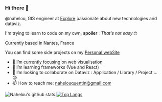 ### Hi there 👋

@nahelou, GIS engineer at [Explore](https://www.explore.fr/) passionate about new technologies and dataviz. 

I'm trying to learn to code on my own, **spoiler** : *That's not easy* :nerd_face:

Currently based in Nantes, France

You can find some side projects on my [Personal webSite](https://nahelou.github.io/)

- 🔭 I’m currently focusing on web visualisation
- 🌱 I’m learning frameworks (Vue and React)
- 👯 I’m looking to collaborate on Dataviz : Application / Library / Project ... 😍
- 📫 How to reach me: nahelouquentin@gmail.com


![Nahelou's github stats](https://github-readme-stats.vercel.app/api?username=nahelou&show_icons=true)
[![Top Langs](https://github-readme-stats.vercel.app/api/top-langs/?username=nahelou)](https://github.com/nahelou/github-readme-stats)
